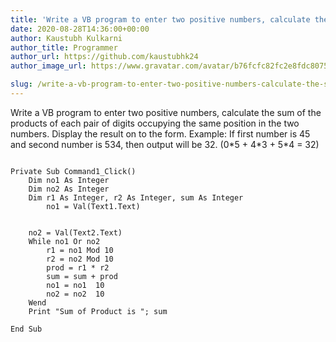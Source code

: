 ```yaml
---
title: 'Write a VB program to enter two positive numbers, calculate the sum of the products of each pair of digits occupying the same position in the two numbers. Display the result on to the form. Example: If first number is 45 and second number is 534, then output will be 32. (0*5 + 4*3 + 5*4 = 32)'
date: 2020-08-28T14:36:00+00:00
author: Kaustubh Kulkarni
author_title: Programmer
author_url: https://github.com/kaustubhk24
author_image_url: https://www.gravatar.com/avatar/b76fcfc82fc2e8fdc8075636f1735f61?s=200

slug: /write-a-vb-program-to-enter-two-positive-numbers-calculate-the-sum-of-the-products-of-each-pair-of-digits-occupying-the-same-position-in-the-two-numbers-display-the-result-on/
---
```

Write a VB program to enter two positive numbers, calculate the sum of the products of each pair of digits occupying the same position in the two numbers. Display the result on to the form. Example: If first number is 45 and second number is 534, then output will be 32. (0\*5 + 4\*3 + 5*4 = 32) 


```
  
Private Sub Command1_Click()  
	Dim no1 As Integer  
	Dim no2 As Integer  
	Dim r1 As Integer, r2 As Integer, sum As Integer  
		no1 = Val(Text1.Text)  
  
  
	no2 = Val(Text2.Text)  
	While no1 Or no2  
		r1 = no1 Mod 10  
		r2 = no2 Mod 10  
		prod = r1 * r2  
		sum = sum + prod  
		no1 = no1  10  
		no2 = no2  10  
	Wend  
	Print "Sum of Product is "; sum  
	  
End Sub  
   
  
  
  

```
